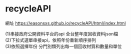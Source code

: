 # recycleAPI
網址 https://easonsxs.github.io/recycleAPI/html/index.html<br>

(1)串接政府公開資料平台的api 全台整年度回收資料json檔<br>
(2)下拉式選單串接api，依照年份重新順序排列<br>
(3)依照選擇年份 分門別類列出每一個回收材質和數量和單位<br>

